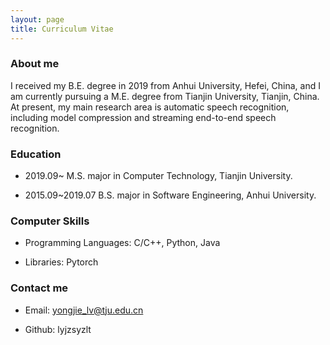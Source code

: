 ```yaml
---
layout: page
title: Curriculum Vitae 
---
```

### About me

I received my B.E. degree in 2019 from Anhui University, Hefei, China, and I am currently pursuing a M.E. degree from Tianjin University, Tianjin, China. At present, my main research area is automatic speech recognition, including model compression and streaming end-to-end speech recognition.


### Education

* 2019.09~        M.S. major in Computer Technology, Tianjin University.

* 2015.09~2019.07 B.S. major in Software Engineering, Anhui University.	


### Computer Skills

* Programming Languages: C/C++, Python, Java

* Libraries: Pytorch

### Contact me  

* Email: yongjie_lv@tju.edu.cn
 
* Github: lyjzsyzlt
 





